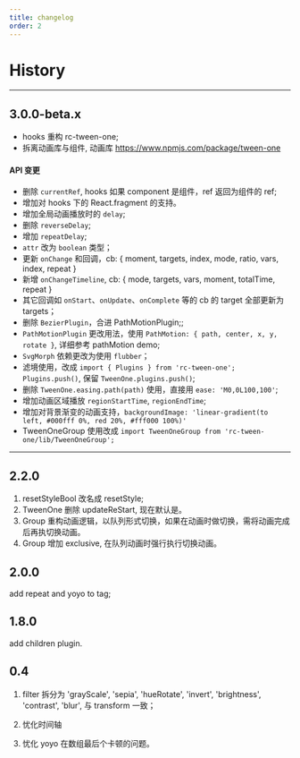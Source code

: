 ```yaml
---
title: changelog
order: 2
---
```


# History

---

## 3.0.0-beta.x

- hooks 重构 rc-tween-one;
- 拆离动画库与组件, 动画库 https://www.npmjs.com/package/tween-one

#### API 变更

- 删除 `currentRef`, hooks 如果 component 是组件，ref 返回为组件的 ref;
- 增加对 hooks 下的 React.fragment 的支持。
- 增加全局动画播放时的 `delay`;
- 删除 `reverseDelay`;
- 增加 `repeatDelay`;
- `attr` 改为 `boolean` 类型；
- 更新 `onChange` 和回调，cb: { moment, targets, index, mode, ratio, vars, index, repeat }
- 新增 `onChangeTimeline`, cb: { mode, targets, vars, moment, totalTime, repeat }
- 其它回调如 `onStart`、`onUpdate`、`onComplete` 等的 cb 的 target 全部更新为 targets；
- 删除 `BezierPlugin`，合进 PathMotionPlugin;;
- `PathMotionPlugin` 更改用法，使用 `PathMotion: { path, center, x, y, rotate }`, 详细参考 pathMotion demo;
- `SvgMorph` 依赖更改为使用 `flubber`；
- 滤境使用，改成 `import { Plugins } from 'rc-tween-one'; Plugins.push()`, 保留 `TweenOne.plugins.push()`;
- 删除 `TweenOne.easing.path(path)` 使用，直接用 `ease: 'M0,0L100,100'`;
- 增加动画区域播放 `regionStartTime`, `regionEndTime`;
- 增加对背景渐变的动画支持，`backgroundImage: 'linear-gradient(to left, #000fff 0%, red 20%, #fff000 100%)'`
- TweenOneGroup 使用改成 `import TweenOneGroup from 'rc-tween-one/lib/TweenOneGroup';`
---

## 2.2.0

1. resetStyleBool 改名成 resetStyle;
2. TweenOne 删除 updateReStart, 现在默认是。
3. Group 重构动画逻辑，以队列形式切换，如果在动画时做切换，需将动画完成后再执切换动画。
4. Group 增加 exclusive, 在队列动画时强行执行切换动画。

## 2.0.0

add repeat and yoyo to tag;

## 1.8.0

add children plugin.

## 0.4

1. filter 拆分为 'grayScale', 'sepia', 'hueRotate', 'invert', 'brightness', 'contrast', 'blur', 与 transform 一致；

2. 忧化时间轴

3. 忧化 yoyo 在数组最后个卡顿的问题。

